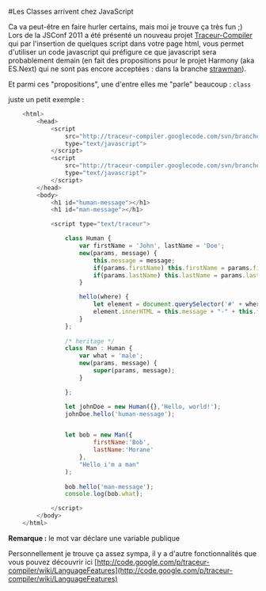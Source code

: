 #Les Classes arrivent chez JavaScript

Ca va peut-être en faire hurler certains, mais moi je trouve ça très fun ;)
Lors de la JSConf 2011 a été présenté un nouveau projet [Traceur-Compiler](http://code.google.com/p/traceur-compiler/) qui par l'insertion de quelques script dans votre page html, vous permet d'utiliser un code javascript qui préfigure ce que javascript sera probablement demain (en fait des propositions pour le projet Harmony (aka ES.Next) qui ne sont pas encore acceptées : dans la branche [strawman](http://wiki.ecmascript.org/doku.php?id=strawman:strawman)).

Et parmi ces "propositions", une d'entre elles me "parle" beaucoup : `class`

juste un petit exemple :
~~~ js
	<html>
		<head>
			<script 
				src="http://traceur-compiler.googlecode.com/svn/branches/v0.10/src/traceur.js" 
				type="text/javascript">
			</script>
			<script 
				src="http://traceur-compiler.googlecode.com/svn/branches/v0.10/src/bootstrap.js" 
				type="text/javascript">
			</script>		
		</head>
		<body>
			<h1 id="human-message"></h1>
	        <h1 id="man-message"></h1>

			<script type="text/traceur">

				class Human {
	                var firstName = 'John', lastName = 'Doe';
					new(params, message) {
						this.message = message;
	                    if(params.firstName) this.firstName = params.firstName;
	                    if(params.lastName) this.lastName = params.lastName;
					}

					hello(where) {
						let element = document.querySelector('#' + where);
						element.innerHTML = this.message + "-" + this.firstName + " " + this.lastName;
					}
				};
				
				/* heritage */
	            class Man : Human {
	                var what = 'male';
	                new(params, message) {
	                    super(params, message);
	                }

	            };

				let johnDoe = new Human({},'Hello, world!');
				johnDoe.hello('human-message');


	            let bob = new Man({
	                    firstName:'Bob',
	                    lastName:'Morane'
	                },
	                "Hello i'm a man"
	            );
            
	            bob.hello('man-message');
	            console.log(bob.what);

			</script>
		</body>
	</html>
~~~

**Remarque :** le mot var déclare une variable publique

Personnellement je trouve ça assez sympa, il y a d'autre fonctionnalités que vous pouvez découvrir ici [http://code.google.com/p/traceur-compiler/wiki/LanguageFeatures](http://code.google.com/p/traceur-compiler/wiki/LanguageFeatures)

